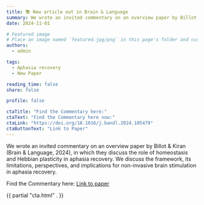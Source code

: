 ```yaml
---
title: 📚 New article out in Brain & Language
summary: We wrote an invited commentary on an overview paper by Billot & Kiran (Brain & Language, 2024), in which they discuss the role of homeostasis and Hebbian plasticity in aphasia recovery. We discuss the framework, its limitations, perspectives, and implications for non-invasive brain stimulation in aphasia recovery.
date: 2024-11-01

# Featured image
# Place an image named `featured.jpg/png` in this page's folder and customize its options here.
authors:
  - admin

tags:
  - Aphasia recovery
  - New Paper

reading_time: false
share: false

profile: false

ctaTitle: "Find the Commentary here:"
ctaText: "Find the Commentary here now:"
ctaLink: "https://doi.org/10.1016/j.bandl.2024.105479"
ctaButtonText: "Link to Paper"
---
```


We wrote an invited commentary on an overview paper by Billot & Kiran (Brain & Language, 2024), in which they discuss the role of homeostasis and Hebbian plasticity in aphasia recovery. We discuss the framework, its limitations, perspectives, and implications for non-invasive brain stimulation in aphasia recovery.

Find the Commentary here: [Link to paper](https://doi.org/10.1016/j.bandl.2024.105479)

{{ partial "cta.html" . }}